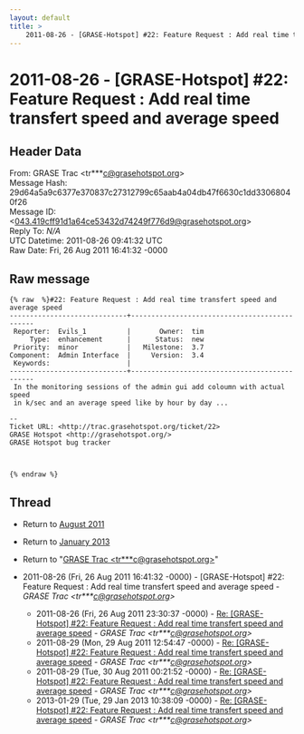 ```yaml
---
layout: default
title: >
    2011-08-26 - [GRASE-Hotspot] #22: Feature Request : Add real time transfert speed and average speed
---
```


# 2011-08-26 - [GRASE-Hotspot] #22: Feature Request : Add real time transfert speed and average speed

## Header Data

From: GRASE Trac \<tr***c@grasehotspot.org\><br>
Message Hash: 29d64a5a9c6377e370837c27312799c65aab4a04db47f6630c1dd33068040f26<br>
Message ID: \<043.419cff91d1a64ce53432d74249f776d9@grasehotspot.org\><br>
Reply To: _N/A_<br>
UTC Datetime: 2011-08-26 09:41:32 UTC<br>
Raw Date: Fri, 26 Aug 2011 16:41:32 -0000<br>

## Raw message

```
{% raw  %}#22: Feature Request : Add real time transfert speed and average speed
-----------------------------+----------------------------------------------
 Reporter:  Evils_1          |       Owner:  tim
     Type:  enhancement      |      Status:  new
 Priority:  minor            |   Milestone:  3.7
Component:  Admin Interface  |     Version:  3.4
 Keywords:                   |  
-----------------------------+----------------------------------------------
 In the monitoring sessions of the admin gui add coloumn with actual speed
 in k/sec and an average speed like by hour by day ...

-- 
Ticket URL: <http://trac.grasehotspot.org/ticket/22>
GRASE Hotspot <http://grasehotspot.org/>
GRASE Hotspot bug tracker



{% endraw %}
```

## Thread

+ Return to [August 2011](/archive/2011/08)
+ Return to [January 2013](/archive/2013/01)

+ Return to "[GRASE Trac <tr***c<span>@</span>grasehotspot.org>](/authors/tr___c_at_grasehotspot_org)"

+ 2011-08-26 (Fri, 26 Aug 2011 16:41:32 -0000) - [GRASE-Hotspot] #22: Feature Request : Add real time transfert speed and average speed - _GRASE Trac \<tr***c@grasehotspot.org\>_
  + 2011-08-26 (Fri, 26 Aug 2011 23:30:37 -0000) - [Re: [GRASE-Hotspot] #22: Feature Request : Add real time transfert speed and average speed](/archive/2011/08/7ddbff6ae012c1c1c6c3024c41282c424c4ce17f54b52be3770971f2e922d2d1) - _GRASE Trac \<tr***c@grasehotspot.org\>_
  + 2011-08-29 (Mon, 29 Aug 2011 12:54:47 -0000) - [Re: [GRASE-Hotspot] #22: Feature Request : Add real time transfert speed and average speed](/archive/2011/08/12ab6dfa77f8aeb0ea9040bc9a25ab9ac02cb5fae48362b4fc4765726cc7927b) - _GRASE Trac \<tr***c@grasehotspot.org\>_
  + 2011-08-29 (Tue, 30 Aug 2011 00:21:52 -0000) - [Re: [GRASE-Hotspot] #22: Feature Request : Add real time transfert speed and average speed](/archive/2011/08/fbd6dcca895033b38d5fb89cacdd083caf80560d16137e6ee704b088219d6394) - _GRASE Trac \<tr***c@grasehotspot.org\>_
  + 2013-01-29 (Tue, 29 Jan 2013 10:38:09 -0000) - [Re: [GRASE-Hotspot] #22: Feature Request : Add real time transfert speed and average speed](/archive/2013/01/b57e8bae6968afaec7c71d809196c400c8a02c77c46f92a0167466f261aaddfb) - _GRASE Trac \<tr***c@grasehotspot.org\>_

